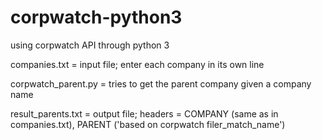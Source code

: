 # corpwatch-python3
using corpwatch API through python 3

companies.txt = input file; enter each company in its own line

corpwatch_parent.py = tries to get the parent company given a company name

result_parents.txt = output file; headers = COMPANY (same as in companies.txt), PARENT ('based on corpwatch filer_match_name')
